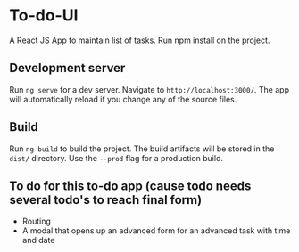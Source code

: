 # To-do-UI

A React JS App to maintain list of tasks. Run npm install on the project.

## Development server

Run `ng serve` for a dev server. Navigate to `http://localhost:3000/`. The app will automatically reload if you change any of the source files.

## Build

Run `ng build` to build the project. The build artifacts will be stored in the `dist/` directory. Use the `--prod` flag for a production build.

## To do for this to-do app (cause todo needs several todo's to reach final form)
* Routing
* A modal that opens up an advanced form for an advanced task with time and date
